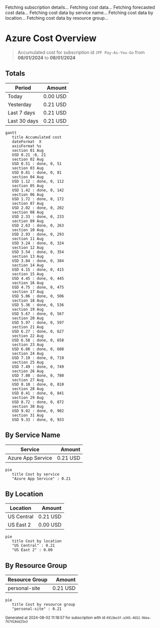 Fetching subscription details...
Fetching cost data...
Fetching forecasted cost data...
Fetching cost data by service name...
Fetching cost data by location...
Fetching cost data by resource group...
# Azure Cost Overview

> Accumulated cost for subscription id `JPF Pay-As-You-Go` from **08/01/2024** to **08/01/2024**

## Totals

|Period|Amount|
|---|---:|
|Today|0.00 USD|
|Yesterday|0.21 USD|
|Last 7 days|0.21 USD|
|Last 30 days|0.21 USD|

```mermaid
gantt
   title Accumulated cost
   dateFormat  X
   axisFormat %s
   section 01 Aug
   USD 0.21 :0, 21
   section 02 Aug
   USD 0.51 : done, 0, 51
   section 03 Aug
   USD 0.81 : done, 0, 81
   section 04 Aug
   USD 1.12 : done, 0, 112
   section 05 Aug
   USD 1.42 : done, 0, 142
   section 06 Aug
   USD 1.72 : done, 0, 172
   section 07 Aug
   USD 2.02 : done, 0, 202
   section 08 Aug
   USD 2.33 : done, 0, 233
   section 09 Aug
   USD 2.63 : done, 0, 263
   section 10 Aug
   USD 2.93 : done, 0, 293
   section 11 Aug
   USD 3.24 : done, 0, 324
   section 12 Aug
   USD 3.54 : done, 0, 354
   section 13 Aug
   USD 3.84 : done, 0, 384
   section 14 Aug
   USD 4.15 : done, 0, 415
   section 15 Aug
   USD 4.45 : done, 0, 445
   section 16 Aug
   USD 4.75 : done, 0, 475
   section 17 Aug
   USD 5.06 : done, 0, 506
   section 18 Aug
   USD 5.36 : done, 0, 536
   section 19 Aug
   USD 5.67 : done, 0, 567
   section 20 Aug
   USD 5.97 : done, 0, 597
   section 21 Aug
   USD 6.27 : done, 0, 627
   section 22 Aug
   USD 6.58 : done, 0, 658
   section 23 Aug
   USD 6.88 : done, 0, 688
   section 24 Aug
   USD 7.19 : done, 0, 719
   section 25 Aug
   USD 7.49 : done, 0, 749
   section 26 Aug
   USD 7.80 : done, 0, 780
   section 27 Aug
   USD 8.10 : done, 0, 810
   section 28 Aug
   USD 8.41 : done, 0, 841
   section 29 Aug
   USD 8.72 : done, 0, 872
   section 30 Aug
   USD 9.02 : done, 0, 902
   section 31 Aug
   USD 9.33 : done, 0, 933
```

## By Service Name

|Service|Amount|
|---|---:|
|Azure App Service|0.21 USD|

```mermaid
pie
   title Cost by service
   "Azure App Service" : 0.21
```

## By Location

|Location|Amount|
|---|---:|
|US Central|0.21 USD|
|US East 2|0.00 USD|

```mermaid
pie
   title Cost by location
   "US Central" : 0.21
   "US East 2" : 0.00
```

## By Resource Group

|Resource Group|Amount|
|---|---:|
|personal-site|0.21 USD|

```mermaid
pie
   title Cost by resource group
   "personal-site" : 0.21
```

<sup>Generated at 2024-08-02 11:18:57 for subscription with id `4913be3f-a345-4652-9bba-767418dd25e3`</sup>
